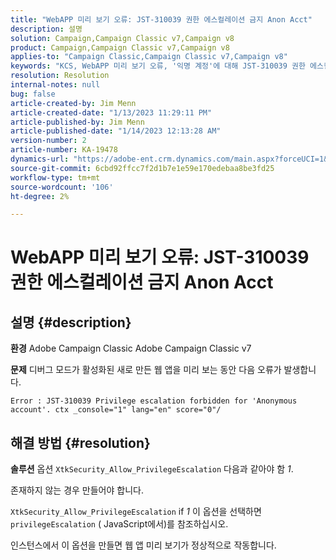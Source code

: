 ```yaml
---
title: "WebAPP 미리 보기 오류: JST-310039 권한 에스컬레이션 금지 Anon Acct"
description: 설명
solution: Campaign,Campaign Classic v7,Campaign v8
product: Campaign,Campaign Classic v7,Campaign v8
applies-to: "Campaign Classic,Campaign Classic v7,Campaign v8"
keywords: "KCS, WebAPP 미리 보기 오류, '익명 계정'에 대해 JST-310039 권한 에스컬레이션 금지. ctx _console=\"1\" lang=\", ACC, Adobe Campaign Classic, Adobe Campaign Classic v7"
resolution: Resolution
internal-notes: null
bug: false
article-created-by: Jim Menn
article-created-date: "1/13/2023 11:29:11 PM"
article-published-by: Jim Menn
article-published-date: "1/14/2023 12:13:28 AM"
version-number: 2
article-number: KA-19478
dynamics-url: "https://adobe-ent.crm.dynamics.com/main.aspx?forceUCI=1&pagetype=entityrecord&etn=knowledgearticle&id=31556c12-9a93-ed11-aad1-6045bd0065f9"
source-git-commit: 6cbd92ffcc7f2d1b7e1e59e170edebaa8be3fd25
workflow-type: tm+mt
source-wordcount: '106'
ht-degree: 2%

---
```


# WebAPP 미리 보기 오류: JST-310039 권한 에스컬레이션 금지 Anon Acct

## 설명 {#description}


<b>환경</b>
Adobe Campaign Classic Adobe Campaign Classic v7

<b>문제</b>
디버그 모드가 활성화된 새로 만든 웹 앱을 미리 보는 동안 다음 오류가 발생합니다.


```
Error : JST-310039 Privilege escalation forbidden for 'Anonymous account'. ctx _console="1" lang="en" score="0"/
```



## 해결 방법 {#resolution}


<b>솔루션</b>
옵션 `XtkSecurity_Allow_PrivilegeEscalation` 다음과 같아야 함 *1*.

존재하지 않는 경우 만들어야 합니다.

`XtkSecurity_Allow_PrivilegeEscalation` if *1* 이 옵션을 선택하면 `privilegeEscalation` ( JavaScript에서)를 참조하십시오.

인스턴스에서 이 옵션을 만들면 웹 앱 미리 보기가 정상적으로 작동합니다.

